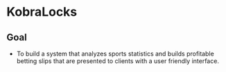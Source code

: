 # KobraLocks

  ## Goal
  - To build a system that analyzes sports statistics and builds profitable betting slips that are presented to clients with a user friendly interface.
